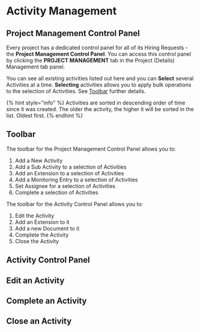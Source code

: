 # Activity Management

## Project Management Control Panel

Every project has a dedicated control panel for all of its Hiring Requests - the **Project Management Control Panel**. You can access this control panel by clicking the **PROJECT MANAGEMENT** tab in the Project \(Details\) Management tab panel.

You can see all existing activities listed out here and you can **Select** several Activities at a time. **Selecting** activities allows you to apply bulk operations to the selection of Activities. See [Toolbar](activity-management.md#toolbar) further details.



{% hint style="info" %}
Activities are sorted in descending order of time since it was created. The older the activity, the higher it will be sorted in the list. Oldest first.
{% endhint %}

## Toolbar

The toolbar for the Project Management Control Panel allows you to:

1. Add a New Activity
2. Add a Sub Activity to a selection of Activities
3. Add an Extension to a selection of Activities
4. Add a Monitoring Entry to a selection of Activities
5. Set Assignee for a selection of Activities
6. Complete a selection of Activities

The toolbar for the Activity Control Panel allows you to:

1. Edit the Activity
2. Add an Extension to it
3. Add a new Document to it
4. Complete the Activity
5. Close the Activity

## Activity Control Panel

## Edit an Activity

## Complete an Activity

## Close an Activity


